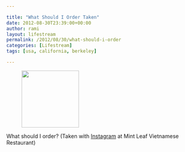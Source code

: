 ```yaml
---

title: "What Should I Order Taken"
date: 2012-08-30T23:39:00+00:00
author: rami
layout: lifestream 
permalink: /2012/08/30/what-should-i-order
categories: [Lifestream]
tags: [usa, california, berkeley]

---
```


<div id='gallery-43' class='gallery galleryid-1907 gallery-columns-3 gallery-size-thumbnail'>
  <figure class='gallery-item'> 
  
  <div class='gallery-icon landscape'>
    <a href='http://139.59.20.41/2012/08/30/what-should-i-order-taken-with-instagram-at-mint/attachment/1908/'><img width="150" height="150" src="http://139.59.20.41/wp-content/uploads/2012/08/tumblr_m9ldp0CW8T1qb4qlko1_1280-150x150.jpg" class="attachment-thumbnail size-thumbnail" alt="" srcset="http://139.59.20.41/wp-content/uploads/2012/08/tumblr_m9ldp0CW8T1qb4qlko1_1280-150x150.jpg 150w, http://139.59.20.41/wp-content/uploads/2012/08/tumblr_m9ldp0CW8T1qb4qlko1_1280-300x300.jpg 300w, http://139.59.20.41/wp-content/uploads/2012/08/tumblr_m9ldp0CW8T1qb4qlko1_1280-100x100.jpg 100w, http://139.59.20.41/wp-content/uploads/2012/08/tumblr_m9ldp0CW8T1qb4qlko1_1280.jpg 612w" sizes="100vw" /></a>
  </div></figure>
</div>

What should I order? (Taken with [Instagram](http://instagram.com) at Mint Leaf Vietnamese Restaurant)
